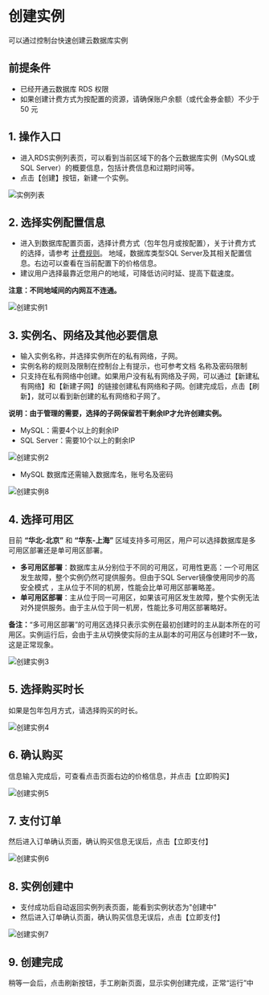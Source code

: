 # 创建实例
可以通过控制台快速创建云数据库实例

## 前提条件
- 已经开通云数据库 RDS 权限
- 如果创建计费方式为按配置的资源，请确保账户余额（或代金券金额）不少于 50 元

## 1. 操作入口
- 进入RDS实例列表页，可以看到当前区域下的各个云数据库实例（MySQL或SQL Server）的概要信息，包括计费信息和过期时间等。
- 点击【创建】按钮，新建一个实例。

![实例列表](../../../../../image/RDS/Instance-List.png)
   
## 2. 选择实例配置信息
- 进入到数据库配置页面，选择计费方式（包年包月或按配置），关于计费方式的选择，请参考 [计费规则](../../Billing-Rules.md)。
地域，数据库类型SQL Server及其相关配置信息。右边可以查看在当前配置下的价格信息。
- 建议用户选择最靠近您用户的地域，可降低访问时延、提高下载速度。

**注意：不同地域间的内网互不连通。**

![创建实例1](../../../../../image/RDS/Create-Instance-1.png)

## 3. 实例名、网络及其他必要信息
- 输入实例名称，并选择实例所在的私有网络，子网。
- 实例名称的规则及限制在控制台上有提示，也可参考文档 名称及密码限制 
- 只支持在私有网络中创建。如果用户没有私有网络及子网，可以通过【新建私有网络】和【新建子网】的链接创建私有网络和子网。创建完成后，点击【刷新】，就可以看到新创建的私有网络和子网了。

**说明：由于管理的需要，选择的子网保留若干剩余IP才允许创建实例。**
- MySQL：需要4个以上的剩余IP
- SQL Server：需要10个以上的剩余IP

![创建实例2](../../../../../image/RDS/Create-Instance-2.png)

- MySQL 数据库还需输入数据库名，账号名及密码

![创建实例8](../../../../../image/RDS/Create-Instance-8.png)


## 4. 选择可用区

目前 **“华北-北京”** 和 **“华东-上海”** 区域支持多可用区，用户可以选择数据库是多可用区部署还是单可用区部署。
- **多可用区部署**：数据库主从分别位于不同的可用区，可用性更高：一个可用区发生故障，整个实例仍然可提供服务。但由于SQL Server镜像使用同步的高安全模式 ，主从位于不同的机房，性能会比单可用区部署略差。
- **单可用区部署**：主从位于同一可用区，如果该可用区发生故障，整个实例无法对外提供服务。由于主从位于同一机房，性能比多可用区部署略好。

**备注：**“多可用区部署”的可用区选择只表示实例在最初创建时的主从副本所在的可用区。实例运行后，会由于主从切换使实际的主从副本的可用区与创建时不一致，这是正常现象。

![创建实例3](../../../../../image/RDS/Create-Instance-3.png)

## 5. 选择购买时长
如果是包年包月方式，请选择购买的时长。

![创建实例4](../../../../../image/RDS/Create-Instance-4.png)

## 6. 确认购买
信息输入完成后，可查看点击页面右边的价格信息，并点击【立即购买】

![创建实例5](../../../../../image/RDS/Create-Instance-5.png)

## 7. 支付订单
然后进入订单确认页面，确认购买信息无误后，点击【立即支付】

![创建实例6](../../../../../image/RDS/Create-Instance-6.png)

## 8. 实例创建中
- 支付成功后自动返回实例列表页面，能看到实例状态为"创建中"
- 然后进入订单确认页面，确认购买信息无误后，点击【立即支付】

![创建实例7](../../../../../image/RDS/Create-Instance-7.png)

## 9. 创建完成
稍等一会后，点击刷新按钮，手工刷新页面，显示实例创建完成，正常“运行”中

